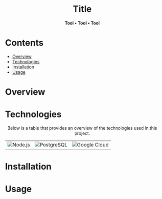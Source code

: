 <div align="center">
  <h1>Title</h1>
  <h4>Tool • Tool • Tool</h4>
</div>

<h1>Contents</h1>

- [Overview](#overview)
- [Technologies](#technologies)
- [Installation](#installation)
- [Usage](#usage)


<h1 id="overview">Overview</h1>



<h1>Technologies</h1>
<div align="center" id="technologies">

Below is a table that provides an overview of the technologies used in this project.
  
<table>
  <tr> 
    <td align='center'><img src="https://img.shields.io/badge/node.js-%23339933.svg?style=for-the-badge&logo=node.js&logoColor=white" alt="Node.js"/></td>
    <td align='center'><img src="https://img.shields.io/badge/postgresql-%23336791.svg?style=for-the-badge&logo=postgresql&logoColor=white" alt="PostgreSQL"/></td>
    <td align='center'><img src="https://img.shields.io/badge/google_cloud-%234285F4.svg?style=for-the-badge&logo=google-cloud&logoColor=white" alt="Google Cloud"/></td>
  </tr>
 </table>
</div>

<h1 id="installation">Installation</h1>



<h1 id="usage">Usage</h1>


